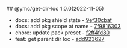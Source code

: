 <a name="1.0.0"></a>## @ymc/get-dir-loc 1.0.0(2022-11-05) 
- docs: add pkg shield state - [9ef30cbaf](https://github.com/ymc-github/js-idea/commit/69ef30cbafa7b142be899e74e531fb23bac0879c "docs(core): add pkg shield state&#10;&#10;export main, param&#10;&#10;generated by ymc@robot")
- docs: add pkg scope at name - [7f9816303](https://github.com/ymc-github/js-idea/commit/17f9816303affed7df6cf9d56cf31f4ee2c7cbd5 "docs(core): add pkg scope at name&#10;&#10;export setClassConstructor and alias&#10;export setClassMethod and alias&#10;export mixClass and alias&#10;export setClassMethodAlias&#10;&#10;generated by ymc@robot")
- chore: update pack preset - [f2ff4fd80](https://github.com/ymc-github/js-idea/commit/4f2ff4fd80a20640b5c8832e70bf2ff0fb04e0ef "chore(core): update pack preset&#10;&#10;use cjs,esm,umd format&#10;use min version per format&#10;use esm without min as index.js&#10;&#10;generated by ymc@robot")
- feat: get parent dir loc - [add923627](https://github.com/ymc-github/js-idea/commit/0add9236274ded6b95132093486861333d858c0a "feat(core): get parent dir loc&#10;&#10;")
